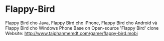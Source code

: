 Flappy-Bird
===========

Flappy Bird cho Java, Flappy Bird cho iPhone, Flappy Bird cho Android và Flappy Bird cho Windows Phone
Base on Open-source 'Flappy Bird' clone
Website: http://www.taiphanmemdt.com/game/flappy-bird.mobi
